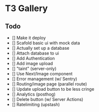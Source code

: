 # T3 Gallery

## Todo

- [] Make it deploy
- [] Scafold basic ui with mock data
- [] Actually set up a database
- [] Attach database to ui
- [] Add Authentication
- [] Add image upload
- [] "taint" (server-only)
- [] Use Next/Image component
- [] Error management (w/ Sentry)
- [] Routing/image page (parallel route)
- [] Update upload button to be less cringe
- [] Analytics (posthog)
- [] Delete button (w/ Server Actions)
- [] Ratelimiting (upstash)
